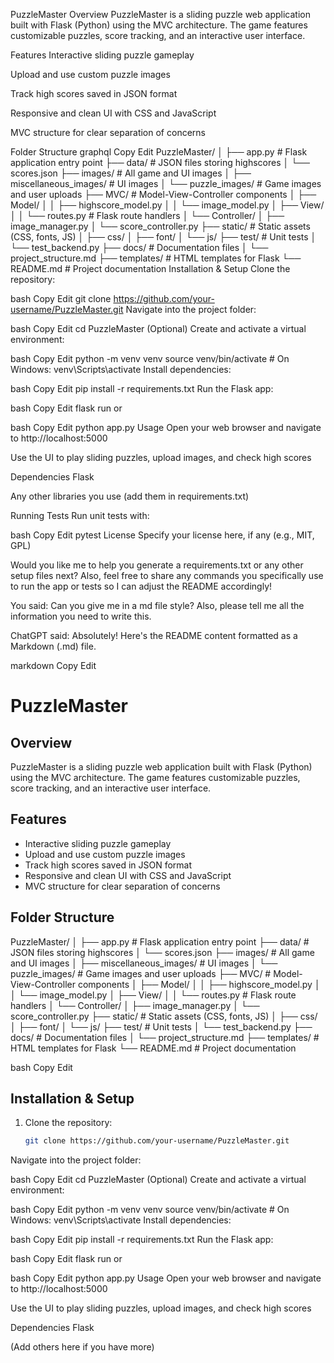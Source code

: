 PuzzleMaster
Overview
PuzzleMaster is a sliding puzzle web application built with Flask (Python) using the MVC architecture. The game features customizable puzzles, score tracking, and an interactive user interface.

Features
Interactive sliding puzzle gameplay

Upload and use custom puzzle images

Track high scores saved in JSON format

Responsive and clean UI with CSS and JavaScript

MVC structure for clear separation of concerns

Folder Structure
graphql
Copy
Edit
PuzzleMaster/
│
├── app.py                         # Flask application entry point
├── data/                          # JSON files storing highscores
│     └── scores.json
├── images/                        # All game and UI images
│     ├── miscellaneous_images/    # UI images
│     └── puzzle_images/           # Game images and user uploads
├── MVC/                          # Model-View-Controller components
│     ├── Model/
│     │     ├── highscore_model.py
│     │     └── image_model.py
│     ├── View/
│     │     └── routes.py          # Flask route handlers
│     └── Controller/
│           ├── image_manager.py
│           └── score_controller.py
├── static/                       # Static assets (CSS, fonts, JS)
│     ├── css/
│     ├── font/
│     └── js/
├── test/                         # Unit tests
│     └── test_backend.py
├── docs/                         # Documentation files
│     └── project_structure.md
├── templates/                    # HTML templates for Flask
└── README.md                     # Project documentation
Installation & Setup
Clone the repository:

bash
Copy
Edit
git clone https://github.com/your-username/PuzzleMaster.git
Navigate into the project folder:

bash
Copy
Edit
cd PuzzleMaster
(Optional) Create and activate a virtual environment:

bash
Copy
Edit
python -m venv venv
source venv/bin/activate      # On Windows: venv\Scripts\activate
Install dependencies:

bash
Copy
Edit
pip install -r requirements.txt
Run the Flask app:

bash
Copy
Edit
flask run
or

bash
Copy
Edit
python app.py
Usage
Open your web browser and navigate to http://localhost:5000

Use the UI to play sliding puzzles, upload images, and check high scores

Dependencies
Flask

Any other libraries you use (add them in requirements.txt)

Running Tests
Run unit tests with:

bash
Copy
Edit
pytest
License
Specify your license here, if any (e.g., MIT, GPL)

Would you like me to help you generate a requirements.txt or any other setup files next? Also, feel free to share any commands you specifically use to run the app or tests so I can adjust the README accordingly!








You said:
Can you give me in a md file style? Also, please tell me all the information you need to write this.


ChatGPT said:
Absolutely! Here's the README content formatted as a Markdown (.md) file.

markdown
Copy
Edit
# PuzzleMaster

## Overview  
PuzzleMaster is a sliding puzzle web application built with Flask (Python) using the MVC architecture. The game features customizable puzzles, score tracking, and an interactive user interface.

## Features  
- Interactive sliding puzzle gameplay  
- Upload and use custom puzzle images  
- Track high scores saved in JSON format  
- Responsive and clean UI with CSS and JavaScript  
- MVC structure for clear separation of concerns  

## Folder Structure  
PuzzleMaster/
│
├── app.py # Flask application entry point
├── data/ # JSON files storing highscores
│ └── scores.json
├── images/ # All game and UI images
│ ├── miscellaneous_images/ # UI images
│ └── puzzle_images/ # Game images and user uploads
├── MVC/ # Model-View-Controller components
│ ├── Model/
│ │ ├── highscore_model.py
│ │ └── image_model.py
│ ├── View/
│ │ └── routes.py # Flask route handlers
│ └── Controller/
│ ├── image_manager.py
│ └── score_controller.py
├── static/ # Static assets (CSS, fonts, JS)
│ ├── css/
│ ├── font/
│ └── js/
├── test/ # Unit tests
│ └── test_backend.py
├── docs/ # Documentation files
│ └── project_structure.md
├── templates/ # HTML templates for Flask
└── README.md # Project documentation

bash
Copy
Edit

## Installation & Setup  
1. Clone the repository:  
   ```bash
   git clone https://github.com/your-username/PuzzleMaster.git
Navigate into the project folder:

bash
Copy
Edit
cd PuzzleMaster
(Optional) Create and activate a virtual environment:

bash
Copy
Edit
python -m venv venv
source venv/bin/activate      # On Windows: venv\Scripts\activate
Install dependencies:

bash
Copy
Edit
pip install -r requirements.txt
Run the Flask app:

bash
Copy
Edit
flask run
or

bash
Copy
Edit
python app.py
Usage
Open your web browser and navigate to http://localhost:5000

Use the UI to play sliding puzzles, upload images, and check high scores

Dependencies
Flask

(Add others here if you have more)
